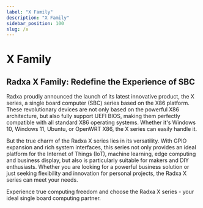 ```yaml
---
label: "X Family"
description: "X Family"
sidebar_position: 100
slug: /x
---
```


# X Family

## Radxa X Family: Redefine the Experience of SBC

Radxa proudly announced the launch of its latest innovative product, the X series, a single board computer (SBC) series based on the X86 platform. These revolutionary devices are not only based on the powerful X86 architecture, but also fully support UEFI BIOS, making them perfectly compatible with all standard X86 operating systems. Whether it's Windows 10, Windows 11, Ubuntu, or OpenWRT X86, the X series can easily handle it.

But the true charm of the Radxa X series lies in its versatility. With GPIO expansion and rich system interfaces, this series not only provides an ideal platform for the Internet of Things (IoT), machine learning, edge computing and business display, but also is particularly suitable for makers and DIY enthusiasts. Whether you are looking for a powerful business solution or just seeking flexibility and innovation for personal projects, the Radxa X series can meet your needs.

Experience true computing freedom and choose the Radxa X series - your ideal single board computing partner.

<DocCardList />
